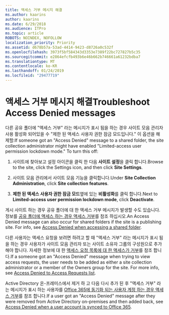 ```yaml
---
title: 액세스 거부 메시지 해결
ms.author: kaarins
author: kaarins
ms.date: 6/29/2018
ms.audience: ITPro
ms.topic: article
ROBOTS: NOINDEX, NOFOLLOW
localization_priority: Priority
ms.assetid: d678b57a-53ad-4414-9423-d8726a0c532f
ms.openlocfilehash: 3973f5bf584343d3353e7389f22bc727827b5c35
ms.sourcegitcommit: e2864efcfb493b6e46b662b746661a61232bdba7
ms.translationtype: MT
ms.contentlocale: ko-KR
ms.lasthandoff: 01/24/2019
ms.locfileid: "29477719"
---
```

# <a name="troubleshoot-access-denied-messages"></a><span data-ttu-id="45475-102">액세스 거부 메시지 해결</span><span class="sxs-lookup"><span data-stu-id="45475-102">Troubleshoot Access Denied messages</span></span>

<span data-ttu-id="45475-p101">다른 공유 폴더에 "액세스 거부" 라는 메시지가 표시 됨을 하는 경우 사이트 모음 관리자 사용 활성화 되어있을 수 "제한 된 액세스 사용자 권한 잠금 모드입니다." 이 옵션을 해제할:</span><span class="sxs-lookup"><span data-stu-id="45475-p101">If someone got an "Access Denied" message to a shared folder, the site collection administrator might have enabled "Limited-access user permission lockdown mode." To turn this off:</span></span> 
  
1. <span data-ttu-id="45475-105">사이트에 찾아보고 설정 아이콘을 클릭 한 다음 **사이트 설정**을 클릭 합니다.</span><span class="sxs-lookup"><span data-stu-id="45475-105">Browse to the site, click the Settings icon, and then click **Site Settings**.</span></span>
    
2. <span data-ttu-id="45475-106">사이트 모음 관리에서 사이트 모음 기능을 클릭합니다.</span><span class="sxs-lookup"><span data-stu-id="45475-106">Under **Site Collection Administration**, click **Site collection features**.</span></span>
    
3. <span data-ttu-id="45475-107">**제한 된 액세스 사용자 권한 잠금 모드**옆에 있는 **비활성화**를 클릭 합니다.</span><span class="sxs-lookup"><span data-stu-id="45475-107">Next to **Limited-access user permission lockdown mode**, click **Deactivate**.</span></span>
    
<span data-ttu-id="45475-p102">게시 사이트 하는 경우 공유 폴더에 대 한 액세스 거부 메시지가 발생할 수도 있습니다. 정보를 [공유 폴더에 액세스 하는 경우 액세스 거부](https://go.microsoft.com/fwlink/?linkid=2004317)를 참조 하십시오.</span><span class="sxs-lookup"><span data-stu-id="45475-p102">An Access Denied message can also occur for shared folders if the site is a publishing site. For info, see [Access Denied when accessing a shared folder](https://go.microsoft.com/fwlink/?linkid=2004317).</span></span>
  
<span data-ttu-id="45475-p103">다른 사용자는 액세스 요청을 보려면 하려고 할 때 "액세스 거부" 라는 메시지가 표시 됨을 하는 경우 사용자가 사이트 모음 관리자 또는 사이트 소유자 그룹의 구성원으로 추가 해야 합니다. 자세한 정보에 대 한 [액세스 요청 목록에 대 한 액세스가 거부](https://go.microsoft.com/fwlink/?linkid=2004220)를 참조 합니다.</span><span class="sxs-lookup"><span data-stu-id="45475-p103">If a someone got an "Access Denied" message when trying to view access requests, the user needs to be added as either a site collection administrator or a member of the Owners group for the site. For more info, see [Access Denied to Access Requests list](https://go.microsoft.com/fwlink/?linkid=2004220).</span></span>
  
<span data-ttu-id="45475-112">Active Directory 온-프레미스에서 제거 하 고 다음 다시 추가 된 후 "액세스 거부" 라는 메시지가 표시 하는 사용자를 [Office 365에 동기화 되는 사용자 계정 하는 경우 액세스 거부](https://go.microsoft.com/fwlink/?linkid=2004318)를 참조 합니다.</span><span class="sxs-lookup"><span data-stu-id="45475-112">If a user got an "Access Denied" message after they were removed from Active Directory on-premises and then added back, see [Access Denied when a user account is synced to Office 365](https://go.microsoft.com/fwlink/?linkid=2004318).</span></span>
  

